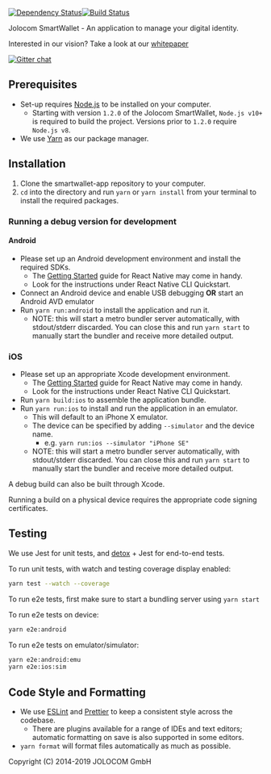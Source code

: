 [![Dependency Status](https://david-dm.org/jolocom/smartwallet-app/develop.svg)](https://david-dm.org/jolocom/smartwallet-app/develop)[![Build Status](https://travis-ci.org/jolocom/smartwallet-app.svg?branch=develop)](https://travis-ci.org/jolocom/smartwallet-app)

Jolocom SmartWallet - An application to manage your digital identity.

Interested in our vision? Take a look at our [whitepaper](https://jolocom.io/wp-content/uploads/2019/12/Jolocom-Whitepaper-v2.1-A-Decentralized-Open-Source-Solution-for-Digital-Identity-and-Access-Management.pdf)

[![Gitter chat](https://badges.gitter.im/gitterHQ/gitter.png)](https://gitter.im/jolocom/SmartWallet)

## Prerequisites

- Set-up requires [Node.js](https://nodejs.org/en/download/) to be installed on your computer.
  - Starting with version `1.2.0` of the Jolocom SmartWallet, `Node.js v10+` is required to build the project. Versions prior to `1.2.0` require `Node.js v8`.
- We use [Yarn](https://yarnpkg.com) as our package manager.

## Installation

1. Clone the smartwallet-app repository to your computer.
2. `cd` into the directory and run `yarn` or `yarn install` from your terminal to install the required packages.

### Running a debug version for development

#### Android

- Please set up an Android development environment and install the required SDKs.
  - The [Getting Started](https://facebook.github.io/react-native/docs/getting-started) guide for React Native may come in handy.
  - Look for the instructions under React Native CLI Quickstart.
- Connect an Android device and enable USB debugging **OR** start an Android AVD emulator
- Run `yarn run:android` to install the application and run it.
  - NOTE: this will start a metro bundler server automatically, with stdout/stderr discarded. You can close this and run `yarn start` to manually start the bundler and receive more detailed output.

### iOS

- Please set up an appropriate Xcode development environment.
  - The [Getting Started](https://facebook.github.io/react-native/docs/getting-started) guide for React Native may come in handy.
  - Look for the instructions under React Native CLI Quickstart.
- Run `yarn build:ios` to assemble the application bundle.
- Run `yarn run:ios` to install and run the application in an emulator.
  - This will default to an iPhone X emulator.
  - The device can be specified by adding `--simulator` and the device name.
    - e.g. `yarn run:ios --simulator "iPhone SE"`
  - NOTE: this will start a metro bundler server automatically, with stdout/stderr discarded. You can close this and run `yarn start` to manually start the bundler and receive more detailed output.

A debug build can also be built through Xcode.

Running a build on a physical device requires the appropriate code signing certificates.

## Testing

We use Jest for unit tests, and [detox](https://github.com/wix/Detox) + Jest for end-to-end tests.

To run unit tests, with watch and testing coverage display enabled:
```bash
yarn test --watch --coverage
```

To run e2e tests, first make sure to start a bundling server using `yarn start`

To run e2e tests on device:
```bash
yarn e2e:android
```

To run e2e tests on emulator/simulator:
```bash
yarn e2e:android:emu
yarn e2e:ios:sim
```

## Code Style and Formatting

- We use [ESLint](https://eslint.org/) and [Prettier](https://prettier.io/) to keep a consistent style across the codebase.
  - There are plugins available for a range of IDEs and text editors; automatic formatting on save is also supported in some editors.
- `yarn format` will format files automatically as much as possible.

Copyright (C) 2014-2019 JOLOCOM GmbH
